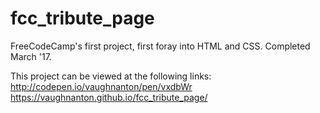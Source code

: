 # fcc_tribute_page
FreeCodeCamp's first project, first foray into HTML and CSS. Completed March '17.

This project can be viewed at the following links:
http://codepen.io/vaughnanton/pen/vxdbWr
https://vaughnanton.github.io/fcc_tribute_page/
